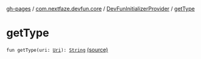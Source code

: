 [gh-pages](../../index.md) / [com.nextfaze.devfun.core](../index.md) / [DevFunInitializerProvider](index.md) / [getType](.)

# getType

`fun getType(uri: `[`Uri`](https://developer.android.com/reference/android/net/Uri.html)`): `[`String`](https://kotlinlang.org/api/latest/jvm/stdlib/kotlin/-string/index.html) [(source)](https://github.com/NextFaze/dev-fun/tree/master/devfun/src/main/java/com/nextfaze/devfun/core/DevFun.kt#L52)